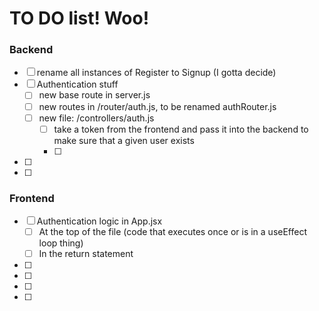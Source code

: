 # TO DO list! Woo!

### Backend

- [ ] rename all instances of Register to Signup (I gotta decide)
- [ ] Authentication stuff
  - [ ] new base route in server.js
  - [ ] new routes in /router/auth.js, to be renamed authRouter.js
  - [ ] new file: /controllers/auth.js
    - [ ] take a token from the frontend and pass it into the backend to make sure that a given user exists
    - [ ]
- [ ]
- [ ]

### Frontend

- [ ] Authentication logic in App.jsx
  - [ ] At the top of the file (code that executes once or is in a useEffect loop thing)
  - [ ] In the return statement
- [ ]
- [ ]
- [ ]
- [ ]
